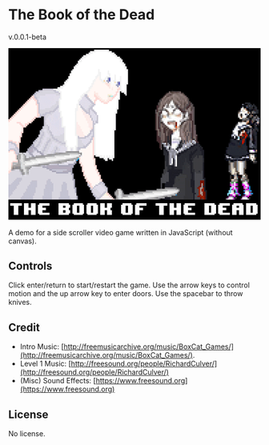 # The Book of the Dead

v.0.0.1-beta

![Images](./readme-splash.png)

A demo for a side scroller video game written in JavaScript (without canvas).

## Controls

Click enter/return to start/restart the game.  Use the arrow keys to control motion and the up arrow key to enter doors.  Use the spacebar to throw knives.

## Credit

- Intro Music: [http://freemusicarchive.org/music/BoxCat_Games/](http://freemusicarchive.org/music/BoxCat_Games/).
- Level 1 Music: [http://freesound.org/people/RichardCulver/](http://freesound.org/people/RichardCulver/)
- (Misc) Sound Effects: [https://www.freesound.org](https://www.freesound.org)

## License

No license.
